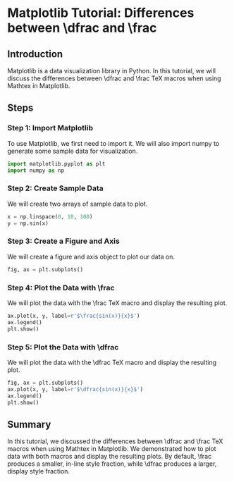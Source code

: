 # Matplotlib Tutorial: Differences between \dfrac and \frac

## Introduction

Matplotlib is a data visualization library in Python. In this tutorial, we will discuss the differences between \dfrac and \frac TeX macros when using Mathtex in Matplotlib.

## Steps

### Step 1: Import Matplotlib

To use Matplotlib, we first need to import it. We will also import numpy to generate some sample data for visualization.

```python
import matplotlib.pyplot as plt
import numpy as np
```

### Step 2: Create Sample Data

We will create two arrays of sample data to plot.

```python
x = np.linspace(0, 10, 100)
y = np.sin(x)
```

### Step 3: Create a Figure and Axis

We will create a figure and axis object to plot our data on.

```python
fig, ax = plt.subplots()
```

### Step 4: Plot the Data with \frac

We will plot the data with the \frac TeX macro and display the resulting plot.

```python
ax.plot(x, y, label=r'$\frac{sin(x)}{x}$')
ax.legend()
plt.show()
```

### Step 5: Plot the Data with \dfrac

We will plot the data with the \dfrac TeX macro and display the resulting plot.

```python
fig, ax = plt.subplots()
ax.plot(x, y, label=r'$\dfrac{sin(x)}{x}$')
ax.legend()
plt.show()
```

## Summary

In this tutorial, we discussed the differences between \dfrac and \frac TeX macros when using Mathtex in Matplotlib. We demonstrated how to plot data with both macros and display the resulting plots. By default, \frac produces a smaller, in-line style fraction, while \dfrac produces a larger, display style fraction.
